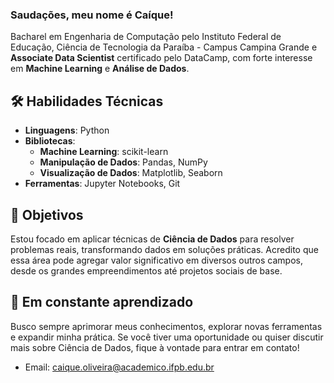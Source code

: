 ### Saudações, meu nome é Caíque!

Bacharel em Engenharia de Computação pelo Instituto Federal de Educação, Ciência de Tecnologia da Paraíba - Campus Campina Grande e **Associate Data Scientist** certificado pelo DataCamp, com forte interesse em **Machine Learning** e **Análise de Dados**.

## 🛠️ Habilidades Técnicas

- **Linguagens**: Python
- **Bibliotecas**: 
  - **Machine Learning**: scikit-learn
  - **Manipulação de Dados**: Pandas, NumPy
  - **Visualização de Dados**: Matplotlib, Seaborn
- **Ferramentas**: Jupyter Notebooks, Git

## 🎯 Objetivos

Estou focado em aplicar técnicas de **Ciência de Dados** para resolver problemas reais, transformando dados em soluções práticas. Acredito que essa área pode agregar valor significativo em diversos outros campos, desde os grandes empreendimentos até projetos sociais de base.

## 🌱 Em constante aprendizado

Busco sempre aprimorar meus conhecimentos, explorar novas ferramentas e expandir minha prática. Se você tiver uma oportunidade ou quiser discutir mais sobre Ciência de Dados, fique à vontade para entrar em contato!

- Email: caique.oliveira@academico.ifpb.edu.br

<!--
[![Anurag's GitHub stats](https://github-readme-stats.vercel.app/api?username=Oliveira-Caique&show_icons=true&theme=dark)](https://github.com/anuraghazra/github-readme-stats)
-->

